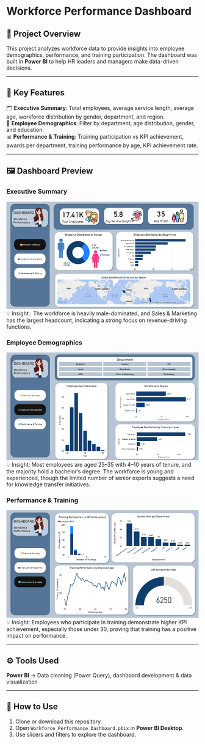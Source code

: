 # Workforce Performance Dashboard  

## 📌 Project Overview  
This project analyzes workforce data to provide insights into employee demographics, performance, and training participation. The dashboard was built in **Power BI** to help HR leaders and managers make data-driven decisions.  

---

## 🔑 Key Features  
🗂️ **Executive Summary**: Total employees, average service length, average age, workforce distribution by gender, department, and region.  
💼 **Employee Demographics**: Filter by department, age distribution, gender, and education.  
📊 **Performance & Training**: Training participation vs KPI achievement, awards per department, training performance by age, KPI achievement rate.  

---
## 🖼️ Dashboard Preview  

### Executive Summary  
![Executive Summary](Dashboard_Executive.png)
💡 Insight : The workforce is heavily male-dominated, and Sales & Marketing has the largest headcount, indicating a strong focus on revenue-driving functions.

### Employee Demographics  
![Employee Demographics](Dashboard_Demographics.png)  
💡 Insight: Most employees are aged 25–35 with 4–10 years of tenure, and the majority hold a bachelor’s degree. The workforce is young and experienced, though the limited number of senior experts suggests a need for knowledge transfer initiatives.

### Performance & Training  
![Performance & Training](Dashboard_Performance.png)  
💡 Insight: Employees who participate in training demonstrate higher KPI achievement, especially those under 30, proving that training has a positive impact on performance.

---

## ⚙️ Tools Used  
**Power BI** → Data cleaning (Power Query), dashboard development & data visualization  

---

## 🚀 How to Use  
1. Clone or download this repository.  
2. Open `Workforce_Performance_Dashboard.pbix` in **Power BI Desktop**.  
3. Use slicers and filters to explore the dashboard.  
